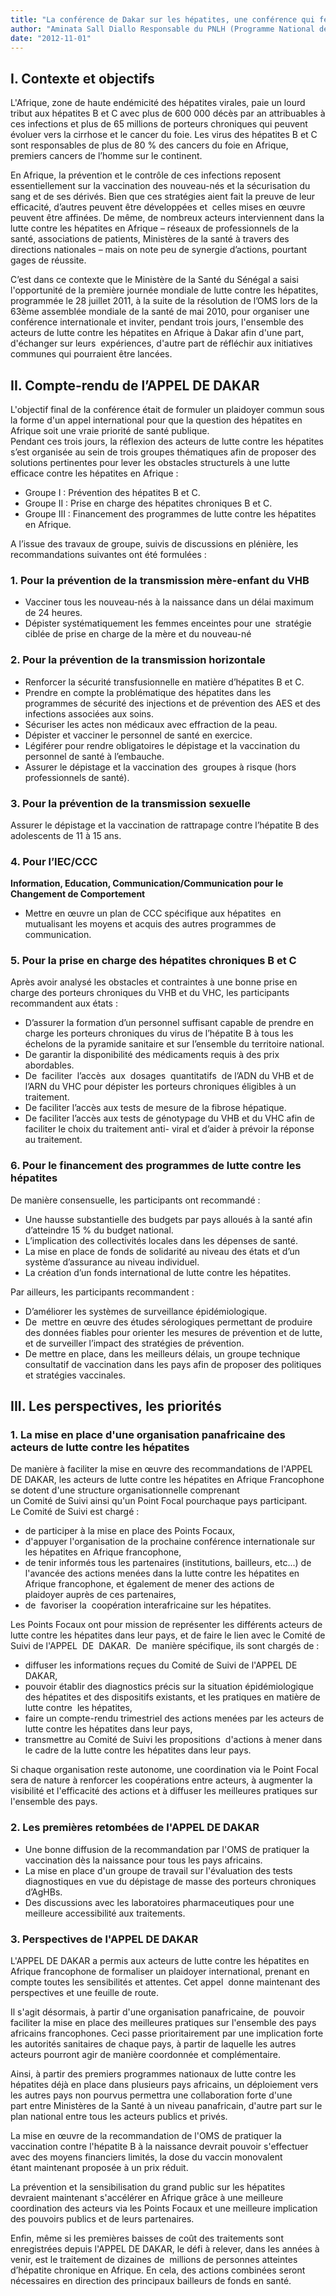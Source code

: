 ```yaml
---
title: "La conférence de Dakar sur les hépatites, une conférence qui fera date"
author: "Aminata Sall Diallo Responsable du PNLH (Programme National de Lutte contre les Hépatites) au Ministère de la Santé du Sénégal. Professeur de physiologie et de biologie à l'UCAD (Université Cheikh Anta Diop) de Dakar. Coordinatrice de l'initiative panafricaine sur les hépatites."
date: "2012-11-01"
---
```


## I. Contexte et objectifs

L'Afrique, zone de haute endémicité des hépatites virales, paie un lourd tribut aux hépatites B et C avec plus de 600 000 décès par an attribuables à ces infections et plus de 65 millions de porteurs chroniques qui peuvent évoluer vers la cirrhose et le cancer du foie. Les virus des hépatites B et C sont responsables de plus de 80 % des cancers du foie en Afrique, premiers cancers de l’homme sur le continent.

En Afrique, la prévention et le contrôle de ces infections reposent essentiellement sur la vaccination des nouveau-nés et la sécurisation du sang et de ses dérivés. Bien que ces stratégies aient fait la preuve de leur efficacité, d’autres peuvent être développées et  celles mises en œuvre peuvent être affinées. De même, de nombreux acteurs interviennent dans la lutte contre les hépatites en Afrique – réseaux de professionnels de la santé, associations de patients, Ministères de la santé à travers des directions nationales – mais on note peu de synergie d’actions, pourtant gages de réussite.

C’est dans ce contexte que le Ministère de la Santé du Sénégal a saisi l'opportunité de la première journée mondiale de lutte contre les hépatites, programmée le 28 juillet 2011, à la suite de la résolution de l’OMS lors de la 63ème assemblée mondiale de la santé de mai 2010, pour organiser une conférence internationale et inviter, pendant trois jours, l'ensemble des acteurs de lutte contre les hépatites en Afrique à Dakar afin d'une part, d'échanger sur leurs  expériences, d'autre part de réfléchir aux initiatives communes qui pourraient être lancées.

## II. Compte-rendu de l’APPEL DE DAKAR

L'objectif final de la conférence était de formuler un plaidoyer commun sous la forme d'un appel international pour que la question des hépatites en Afrique soit une vraie priorité de santé publique.  
Pendant ces trois jours, la réflexion des acteurs de lutte contre les hépatites s’est organisée au sein de trois groupes thématiques afin de proposer des solutions pertinentes pour lever les obstacles structurels à une lutte efficace contre les hépatites en Afrique :

- Groupe I : Prévention des hépatites B et C.
- Groupe II : Prise en charge des hépatites chroniques B et C.
- Groupe III : Financement des programmes de lutte contre les hépatites en Afrique.

A l’issue des travaux de groupe, suivis de discussions en plénière, les  recommandations suivantes ont été formulées :

### 1. Pour la prévention de la transmission mère-enfant du VHB

- Vacciner tous les nouveau-nés à la naissance dans un délai maximum de 24 heures.
- Dépister systématiquement les femmes enceintes pour une  stratégie ciblée de prise en charge de la mère et du nouveau-né

### 2. Pour la prévention de la transmission horizontale

- Renforcer la sécurité transfusionnelle en matière d’hépatites B et C.
- Prendre en compte la problématique des hépatites dans les programmes de sécurité des injections et de prévention des AES et des infections associées aux soins.
- Sécuriser les actes non médicaux avec effraction de la peau.
- Dépister et vacciner le personnel de santé en exercice.
- Légiférer pour rendre obligatoires le dépistage et la vaccination du personnel de santé à l’embauche.
- Assurer le dépistage et la vaccination des  groupes à risque (hors professionnels de santé).

### 3. Pour la prévention de la transmission sexuelle

Assurer le dépistage et la vaccination de rattrapage contre l’hépatite B des adolescents de 11 à 15 ans.

### 4. Pour l’IEC/CCC

**Information, Education, Communication/Communication pour le Changement de Comportement**

- Mettre en œuvre un plan de CCC spécifique aux hépatites  en  mutualisant les moyens et acquis des autres programmes de communication.

### 5. Pour la prise en charge des hépatites chroniques B et C

Après avoir analysé les obstacles et contraintes à une bonne prise en charge des porteurs chroniques du VHB et du VHC, les participants recommandent aux états :

- D’assurer la formation d’un personnel suffisant capable de prendre en charge les porteurs chroniques du virus de l’hépatite B à tous les échelons de la pyramide sanitaire et sur l’ensemble du territoire national.
- De garantir la disponibilité des médicaments requis à des prix abordables.
- De  faciliter  l’accès  aux  dosages  quantitatifs  de l’ADN du VHB et de l’ARN du VHC pour dépister les porteurs chroniques éligibles à un traitement.
- De faciliter l’accès aux tests de mesure de la fibrose hépatique.
- De faciliter l’accès aux tests de génotypage du VHB et du VHC afin de faciliter le choix du traitement anti- viral et d’aider à prévoir la réponse au traitement.

### 6. Pour le financement des programmes de lutte contre les hépatites

De manière consensuelle, les participants ont recommandé :

- Une hausse substantielle des budgets par pays alloués à la santé afin d’atteindre 15 % du budget national.
- L’implication des collectivités locales dans les dépenses de santé.
- La mise en place de fonds de solidarité au niveau des états et d’un système d’assurance au niveau individuel.
- La création d’un fonds international de lutte contre les hépatites.

Par ailleurs, les participants recommandent :

- D’améliorer les systèmes de surveillance épidémiologique.
- De  mettre en œuvre des études sérologiques permettant de produire des données fiables pour orienter les mesures de prévention et de lutte, et de surveiller l’impact des stratégies de prévention.
- De mettre en place, dans les meilleurs délais, un groupe technique consultatif de vaccination dans les pays afin de proposer des politiques et stratégies vaccinales.

## III. Les perspectives, les priorités

### 1. La mise en place d'une organisation panafricaine des acteurs de lutte contre les hépatites

De manière à faciliter la mise en œuvre des recommandations de l'APPEL DE DAKAR, les acteurs de lutte contre les hépatites en Afrique Francophone se dotent d'une structure organisationnelle comprenant  
un Comité de Suivi ainsi qu'un Point Focal pourchaque pays participant.  
Le Comité de Suivi est chargé :

- de participer à la mise en place des Points Focaux,
- d'appuyer l'organisation de la prochaine conférence internationale sur les hépatites en Afrique francophone,
- de tenir informés tous les partenaires (institutions, bailleurs, etc...) de l'avancée des actions menées dans la lutte contre les hépatites en Afrique francophone, et également de mener des actions de  plaidoyer auprès de ces partenaires,
- de  favoriser la  coopération interafricaine sur les hépatites.

Les Points Focaux ont pour mission de représenter les différents acteurs de lutte contre les hépatites dans leur pays, et de faire le lien avec le Comité de Suivi de l'APPEL  DE  DAKAR.  De  manière spécifique, ils sont chargés de :

- diffuser les informations reçues du Comité de Suivi de l'APPEL DE DAKAR,
- pouvoir établir des diagnostics précis sur la situation épidémiologique des hépatites et des dispositifs existants, et les pratiques en matière de lutte contre  les hépatites,
- faire un compte-rendu trimestriel des actions menées par les acteurs de lutte contre les hépatites dans leur pays,
- transmettre au Comité de Suivi les propositions  d'actions à mener dans le cadre de la lutte contre les hépatites dans leur pays.

Si chaque organisation reste autonome, une coordination via le Point Focal sera de nature à renforcer les coopérations entre acteurs, à augmenter la visibilité et l'efficacité des actions et à diffuser les meilleures pratiques sur l'ensemble des pays.

### 2. Les premières retombées de l'APPEL DE DAKAR

- Une bonne diffusion de la recommandation par l'OMS de pratiquer la vaccination dès la naissance pour tous les pays africains.
- La mise en place d'un groupe de travail sur l'évaluation des tests diagnostiques en vue du dépistage de masse des porteurs chroniques d’AgHBs.
- Des discussions avec les laboratoires pharmaceutiques pour une meilleure accessibilité aux traitements.

### 3. Perspectives de l'APPEL DE DAKAR

L'APPEL DE DAKAR a permis aux acteurs de lutte contre les hépatites en Afrique francophone de formaliser un plaidoyer international, prenant en compte toutes les sensibilités et attentes. Cet appel  donne maintenant des perspectives et une feuille de route.

Il s'agit désormais, à partir d'une organisation panafricaine, de  pouvoir faciliter la mise en place des meilleures pratiques sur l'ensemble des pays africains francophones. Ceci passe prioritairement par une implication forte les autorités sanitaires de chaque pays, à partir de laquelle les autres acteurs pourront agir de manière coordonnée et complémentaire.

Ainsi, à partir des premiers programmes nationaux de lutte contre les hépatites déjà en place dans plusieurs pays africains, un déploiement vers les autres pays non pourvus permettra une collaboration forte d'une part entre Ministères de la Santé à un niveau panafricain, d'autre part sur le plan national entre tous les acteurs publics et privés.

La mise en œuvre de la recommandation de l'OMS de pratiquer la vaccination contre l'hépatite B à la naissance devrait pouvoir s'effectuer avec des moyens financiers limités, la dose du vaccin monovalent étant maintenant proposée à un prix réduit.

La prévention et la sensibilisation du grand public sur les hépatites devraient maintenant s'accélérer en Afrique grâce à une meilleure coordination des acteurs via les Points Focaux et une meilleure implication des pouvoirs publics et de leurs partenaires.

Enfin, même si les premières baisses de coût des traitements sont enregistrées depuis l'APPEL DE DAKAR, le défi à relever, dans les années à venir, est le traitement de dizaines de  millions de personnes atteintes d’hépatite chronique en Afrique. En cela, des actions combinées seront nécessaires en direction des principaux bailleurs de fonds en santé.
